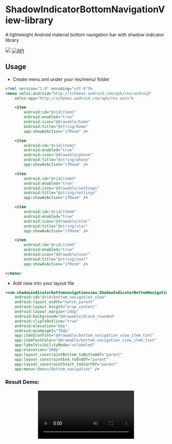 # ShadowIndicatorBottomNavigationView-library
A lightweight Android material bottom navigation bar with shadow indicator library

[![](https://jitpack.io/v/TrooNikhilFlutter/ShadowIndicatorBottomNav-library.svg)](https://jitpack.io/#TrooNikhilFlutter/ShadowIndicatorBottomNav-library)
[![API](https://img.shields.io/badge/API-21%2B-brightgreen.svg?style=flat)](https://android-arsenal.com/api?level=21)

[comment]: <> ([![Android Arsenal]&#40; https://img.shields.io/badge/Android%20Arsenal-SmoothBottomBar-green.svg?style=flat &#41;]&#40; https://android-arsenal.com/details/1/7932 &#41;)

[comment]: <> ([![Android Weekly]&#40;https://androidweekly.net/issues/issue-385/badge&#41;]&#40;https://androidweekly.net/issues/issue-385&#41;)

[comment]: <> (## GIF)

[comment]: <> (<img src="https://cdn.dribbble.com/users/1015191/screenshots/6251784/snapp---animation.gif"/>)

[comment]: <> (## Design Credits)

[comment]: <> (All design and inspiration credits belong to [Alejandro Ausejo]&#40;https://dribbble.com/shots/6251784-Navigation-Menu-Animation&#41;.)

## Usage

-   Create menu.xml under your res/menu/ folder
```xml
<?xml version="1.0" encoding="utf-8"?>
<menu xmlns:android="http://schemas.android.com/apk/res/android"
    xmlns:app="http://schemas.android.com/apk/res-auto">

    <item
        android:id="@+id/item1"
        android:enabled="true"
        android:icon="@drawable/home"
        android:title="@string/home"
        app:showAsAction="ifRoom" />

    <item
        android:id="@+id/item2"
        android:enabled="true"
        android:icon="@drawable/phone"
        android:title="@string/phone"
        app:showAsAction="ifRoom" />

    <item
        android:id="@+id/item3"
        android:enabled="true"
        android:icon="@drawable/settings"
        android:title="@string/settings"
        app:showAsAction="ifRoom" />

    <item
        android:id="@+id/item4"
        android:enabled="true"
        android:icon="@drawable/star"
        android:title="@string/star"
        app:showAsAction="ifRoom" />

    <item
        android:id="@+id/item5"
        android:enabled="true"
        android:icon="@drawable/user"
        android:title="@string/user"
        app:showAsAction="ifRoom" />

</menu>
```

-   Add view into your layout file
```xml
<com.shadowindicatorbottomnavigationview.ShadowIndicatorBottomNavigationView
    android:id="@+id/bottom_navigation_view"
    android:layout_width="match_parent"
    android:layout_height="wrap_content"
    android:layout_margin="24dp"
    android:background="@drawable/black_rounded"
    android:clipToOutline="true"
    android:elevation="8dp"
    android:minHeight="70dp"
    app:itemIconTint="@drawable/bottom_navigation_view_item_tint"
    app:itemTextColor="@drawable/bottom_navigation_view_item_tint"
    app:labelVisibilityMode="unlabeled"
    app:elevation="20dp"
    app:layout_constraintBottom_toBottomOf="parent"
    app:layout_constraintEnd_toEndOf="parent"
    app:layout_constraintStart_toStartOf="parent"
    app:menu="@menu/bottom_navigation" />
```


### Result Demo:

<p align="center"><a>
  <video src="[Videos/video_nomal.mov](https://user-images.githubusercontent.com/86345401/186605024-1f180dd0-3d59-4afa-b3c4-d94587b1d5e4.mov)" type="video/mp4"></a></p>





[comment]: <> (## Customization)

[comment]: <> (```xml)

[comment]: <> (<me.ibrahimsn.lib.SmoothBottomBar)

[comment]: <> (        android:id="@+id/bottomBar")

[comment]: <> (        android:layout_width="match_parent")

[comment]: <> (        android:layout_height="70dp")

[comment]: <> (        app:menu="")

[comment]: <> (        app:backgroundColor="")

[comment]: <> (        app:indicatorColor="")

[comment]: <> (        app:indicatorRadius="")

[comment]: <> (        app:cornerRadius="")

[comment]: <> (        app:corners="")

[comment]: <> (        app:sideMargins="")

[comment]: <> (        app:itemPadding="")

[comment]: <> (        app:textColor="")

[comment]: <> (        app:itemFontFamily="")

[comment]: <> (        app:textSize="")

[comment]: <> (        app:iconSize="")

[comment]: <> (        app:iconTint="")

[comment]: <> (        app:iconTintActive="")

[comment]: <> (        app:activeItem="")

[comment]: <> (        app:duration="" />)

[comment]: <> (```)

[comment]: <> (## Setup)

[comment]: <> (> Follow me on Twitter [@ibrahimsn98]&#40;https://twitter.com/ibrahimsn98&#41;)

[comment]: <> (```gradle)

[comment]: <> (//project label build.gradle)

[comment]: <> (buildscript {)

[comment]: <> (    repositories {)

[comment]: <> (         ....)

[comment]: <> (        maven { url 'https://jitpack.io' })

[comment]: <> (    })

[comment]: <> (})

[comment]: <> (allprojects {)

[comment]: <> (    repositories {)

[comment]: <> (     .......)

[comment]: <> (        maven { url 'https://www.jitpack.io' })

[comment]: <> (    })

[comment]: <> (})

[comment]: <> (//app label build.gradle)

[comment]: <> (dependencies {)

[comment]: <> (        implementation 'com.github.ibrahimsn98:SmoothBottomBar:1.7.9')

[comment]: <> (})

[comment]: <> (```)

[comment]: <> (## Contributors ✨)

[comment]: <> (<table>)

[comment]: <> (    <tr>)

[comment]: <> (        <td align="center">)

[comment]: <> (            <a href="https://github.com/brookmg">)

[comment]: <> (                <img src="https://avatars3.githubusercontent.com/u/7487888?s=460&u=7ba52b250536b301987aaa350f605bbaf3ffa8ed&v=4" width="100px;" alt=""/><br />)

[comment]: <> (                <sub><b>brookmg</b></sub>)

[comment]: <> (            </a>)

[comment]: <> (        </td>)

[comment]: <> (        <td align="center">)

[comment]: <> (            <a href="https://github.com/rezaepsilon0">)

[comment]: <> (                <img src="https://avatars0.githubusercontent.com/u/18679475?s=460&u=a5e771cc32bff987aceccafa55edab06a8aa804f&v=4" width="100px;" alt=""/><br />)

[comment]: <> (                <sub><b>rezaepsilon0</b></sub>)

[comment]: <> (            </a>)

[comment]: <> (        </td>)

[comment]: <> (        <td align="center">)

[comment]: <> (            <a href="https://github.com/amitdash291">)

[comment]: <> (                <img src="https://avatars2.githubusercontent.com/u/18529185?s=460&v=4" width="100px;" alt=""/><br />)

[comment]: <> (                <sub><b>amitdash291</b></sub>)

[comment]: <> (            </a>)

[comment]: <> (        </td>)

[comment]: <> (           <td align="center">)

[comment]: <> (            <a href="https://github.com/tobiasschuerg">)

[comment]: <> (                <img src="https://avatars2.githubusercontent.com/u/1324555?s=460&v=4" width="100px;" alt=""/><br />)

[comment]: <> (                <sub><b>tobiasschuerg</b></sub>)

[comment]: <> (            </a>)

[comment]: <> (        </td>)

[comment]: <> (        </td>)

[comment]: <> (           <td align="center">)

[comment]: <> (            <a href="https://github.com/mayokunthefirst">)

[comment]: <> (                <img src="https://avatars0.githubusercontent.com/u/29807085?s=460&u=493fd9b143dd96eecea56749f57d20e002e246e4&v=4" width="100px;" alt=""/><br />)

[comment]: <> (                <sub><b>mayokunthefirst</b></sub>)

[comment]: <> (            </a>)

[comment]: <> (        </td>)

[comment]: <> (        <td align="center">)

[comment]: <> (            <a href="https://github.com/FannyDemey">)

[comment]: <> (                <img src="https://avatars.githubusercontent.com/u/3006608?v=4" width="100px;" alt=""/><br />)

[comment]: <> (                <sub><b>FannyDemey</b></sub>)

[comment]: <> (            </a>)

[comment]: <> (        </td>)

[comment]: <> (    </tr>)

[comment]: <> (    <tr>)

[comment]: <> (    	 <td align="center">)

[comment]: <> (            <a href="https://github.com/Milad-Akarie">)

[comment]: <> (                <img src="https://avatars.githubusercontent.com/u/55059449?v=4" width="100px;" alt=""/><br />)

[comment]: <> (                <sub><b>Milad akarie</b></sub>)

[comment]: <> (            </a>)

[comment]: <> (        </td>)

[comment]: <> (    </tr>)

[comment]: <> (</table>)


[comment]: <> (## License)

[comment]: <> (```)

[comment]: <> (MIT License)

[comment]: <> (Copyright &#40;c&#41; 2019 İbrahim Süren)

[comment]: <> (Permission is hereby granted, free of charge, to any person obtaining a copy)

[comment]: <> (of this software and associated documentation files &#40;the "Software"&#41;, to deal)

[comment]: <> (in the Software without restriction, including without limitation the rights)

[comment]: <> (to use, copy, modify, merge, publish, distribute, sublicense, and/or sell)

[comment]: <> (copies of the Software, and to permit persons to whom the Software is)

[comment]: <> (furnished to do so, subject to the following conditions:)

[comment]: <> (The above copyright notice and this permission notice shall be included in all)

[comment]: <> (copies or substantial portions of the Software.)

[comment]: <> (THE SOFTWARE IS PROVIDED "AS IS", WITHOUT WARRANTY OF ANY KIND, EXPRESS OR)

[comment]: <> (IMPLIED, INCLUDING BUT NOT LIMITED TO THE WARRANTIES OF MERCHANTABILITY,)

[comment]: <> (FITNESS FOR A PARTICULAR PURPOSE AND NONINFRINGEMENT. IN NO EVENT SHALL THE)

[comment]: <> (AUTHORS OR COPYRIGHT HOLDERS BE LIABLE FOR ANY CLAIM, DAMAGES OR OTHER)

[comment]: <> (LIABILITY, WHETHER IN AN ACTION OF CONTRACT, TORT OR OTHERWISE, ARISING FROM,)

[comment]: <> (OUT OF OR IN CONNECTION WITH THE SOFTWARE OR THE USE OR OTHER DEALINGS IN THE)

[comment]: <> (SOFTWARE.)

[comment]: <> (```)
